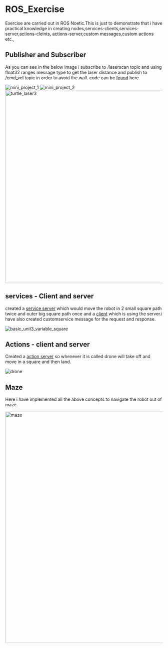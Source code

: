 # ROS_Exercise

Exercise are carried out in ROS Noetic.This is just to demonstrate that i have practical knowledge in creating nodes,services-clients,services-server,actions-cleints, actions-server,custom messages,custom actions etc., 

## Publisher and Subscriber

As you can see in the below image i subscribe to /laserscan topic and using float32 ranges message type to get the laser distance and publish to /cmd_vel topic in order to avoid the wall.
code can be [found](src/topics_quiz/src/topics_quiz_node.cpp) here

![mini_project_1](https://user-images.githubusercontent.com/68550704/124513683-a1f9a180-dddb-11eb-8a17-beacd56535eb.gif)
![mini_project_2](https://user-images.githubusercontent.com/68550704/124513689-a45bfb80-dddb-11eb-9426-a1797f5c9da3.gif)
<img width="616" alt="turtle_laser3" src="https://user-images.githubusercontent.com/68550704/124514649-d4a49980-dddd-11eb-9062-94a813356776.png">

## services - Client and server

created a [service server](src/services_quiz/src/bb8_move_custom_service_server.cpp) which would move the robot in 2 small square path twice and outer big square path once and a [client](src/services_quiz/src/bb8_move_custom_service_client.cpp) which is using the server.i have also created customservice message for the request and response.

![basic_unit3_variable_square](https://user-images.githubusercontent.com/68550704/124514417-416b6400-dddd-11eb-88ea-f78295002430.png)

## Actions - client and server

Created a [action server](src/action413/src/ms.cpp) so whenever it is called drone will take off and move in a square and then land.

![drone](https://user-images.githubusercontent.com/68550704/124514756-12092700-ddde-11eb-85f0-361b8fc43b62.gif)

## Maze

Here i have implemented all the above concepts to navigate the robot out of maze.

<img width="738" alt="maze" src="https://user-images.githubusercontent.com/68550704/124515636-32d27c00-dde0-11eb-8ce6-19b485285411.png">

